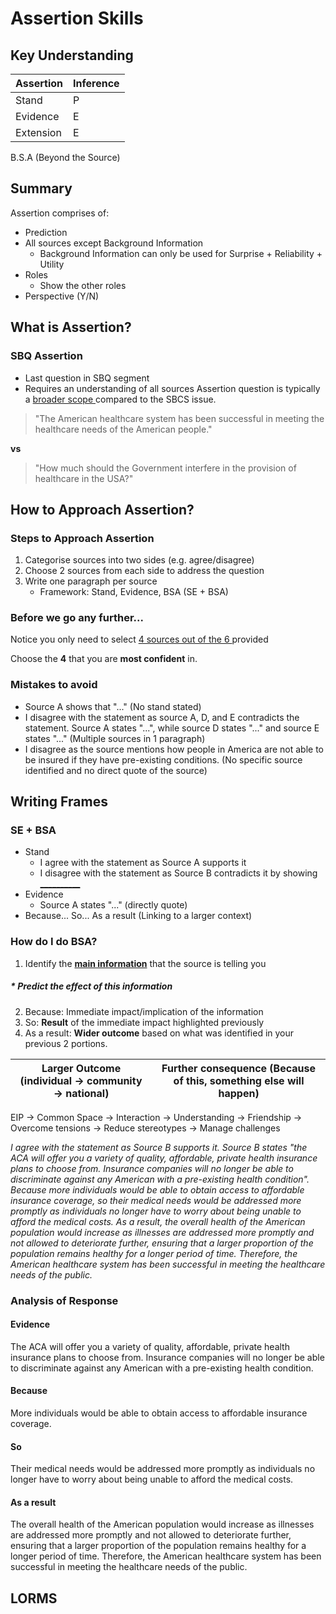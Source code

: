 # Assertion Skills
## Key Understanding

| Assertion | Inference |
|-----------|-----------|
| Stand     | P         |
| Evidence  | E         |
| Extension | E         |

B.S.A (Beyond the Source)

## Summary

Assertion comprises of:
- Prediction
- All sources except Background Information
    - Background Information can only be used for Surprise + Reliability + Utility
- Roles
    - Show the other roles
- Perspective (Y/N)

## What is Assertion?
### SBQ Assertion
- Last question in SBQ segment
- Requires an understanding of all sources
Assertion question is typically a <u> broader scope </u> compared to the SBCS issue.

> "The American healthcare system has been successful in meeting the healthcare needs of the American people."

__vs__

> "How much should the Government interfere in the provision of healthcare in the USA?"

## How to Approach Assertion?

### Steps to Approach Assertion
1. Categorise sources into two sides (e.g. agree/disagree)
2. Choose 2 sources from each side to address the question
3. Write one paragraph per source
    - Framework: Stand, Evidence, BSA (SE + BSA)

### Before we go any further...
Notice you only need to select <u> 4 sources out of the 6 </u> provided

Choose the __4__ that you are __most confident__ in.

### Mistakes to avoid

- Source A shows that "..." (No stand stated)
- I disagree with the statement as source A, D, and E contradicts the statement. Source A states "...", while source D states "..." and source E states "..." (Multiple sources in 1 paragraph)
- I disagree as the source mentions how people in America are not able to be insured if they have pre-existing conditions. (No specific source identified and no direct quote of the source)


## Writing Frames

### SE + BSA
- Stand
    - I agree with the statement as Source A supports it
    - I disagree with the statement as Source B contradicts it by showing <u>__________</u>
- Evidence
    - Source A states "..." (directly quote)
- Because... So... As a result (Linking to a larger context)

### How do I do BSA?
1. Identify the <u>__main information__</u> that the source is telling you

##### \* Predict the effect of this information

2. Because: Immediate impact/implication of the information
3. So: __Result__ of the immediate impact highlighted previously
4. As a result: __Wider outcome__ based on what was identified in your previous 2 portions.

| Larger Outcome (individual &rarr; community &rarr; national) | Further consequence (Because of this, something else will happen) |
|--------------------------------------------------------------|-------------------------------------------------------------------|

EIP &rarr; Common Space &rarr; Interaction &rarr; Understanding &rarr; Friendship &rarr; Overcome tensions &rarr; Reduce stereotypes &rarr; Manage challenges

_I agree with the statement as Source B supports it. Source B states "the ACA will offer you a variety of quality, affordable, private health insurance plans to choose from. Insurance companies will no longer be able to discriminate against any American with a pre-existing health condition". Because more individuals would be able to obtain access to affordable insurance coverage, so their medical needs would be addressed more promptly as individuals no longer have to worry about being
unable to afford the medical costs. As a result, the overall health of the American population would increase as illnesses are addressed more promptly and not allowed to deteriorate further, ensuring that a larger proportion of the population remains healthy for a longer period of time. Therefore, the American healthcare system has been successful in meeting the healthcare needs of the public._

### Analysis of Response

#### Evidence
The ACA will offer you a variety of quality, affordable, private health insurance plans to choose from. Insurance companies will no longer be able to discriminate against any American with a pre-existing health condition.

#### Because
More individuals would be able to obtain access to affordable insurance coverage.

#### So
Their medical needs would be addressed more promptly as individuals no longer have to worry about being unable to afford the medical costs.

#### As a result
The overall health of the American population would increase as illnesses are addressed more promptly and not allowed to deteriorate further, ensuring that a larger proportion of the population remains healthy for a longer period of time. Therefore, the American healthcare system has been successful in meeting the healthcare needs of the public.












## LORMS





